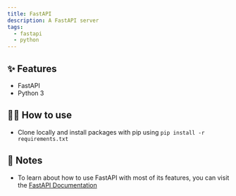 ```yaml
---
title: FastAPI
description: A FastAPI server
tags:
  - fastapi
  - python
---
```


## ✨ Features

- FastAPI
- Python 3

## 💁‍♀️ How to use

- Clone locally and install packages with pip using `pip install -r requirements.txt`

## 📝 Notes

- To learn about how to use FastAPI with most of its features, you can visit the [FastAPI Documentation](https://fastapi.tiangolo.com/tutorial/)
